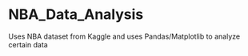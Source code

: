 # NBA_Data_Analysis
Uses NBA dataset from Kaggle and uses Pandas/Matplotlib to analyze certain data
